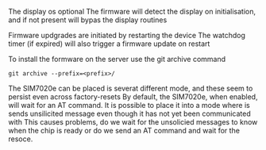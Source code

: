The display os optional
The firmware will detect the display on initialisation, and if not present will bypas the display routines

Firmware updgrades are initiated by restarting the device
The watchdog timer (if expired) will also trigger a firmware update on restart


To install the formware on the server use the git archive command
~~~
git archive --prefix=<prefix>/
~~~

The SIM7020e can be placed is severat different mode, and these seem to persist even across factory-resets
By default, the SIM7020e, when enabled, will wait for an AT command.
It is possible to place it into a mode where is sends unsilicited message even though it has not yet been communicated with
This causes problems, do we wait for the unsolicied messages to know when the chip is ready
or do we send an AT command and wait for the resoce.  

